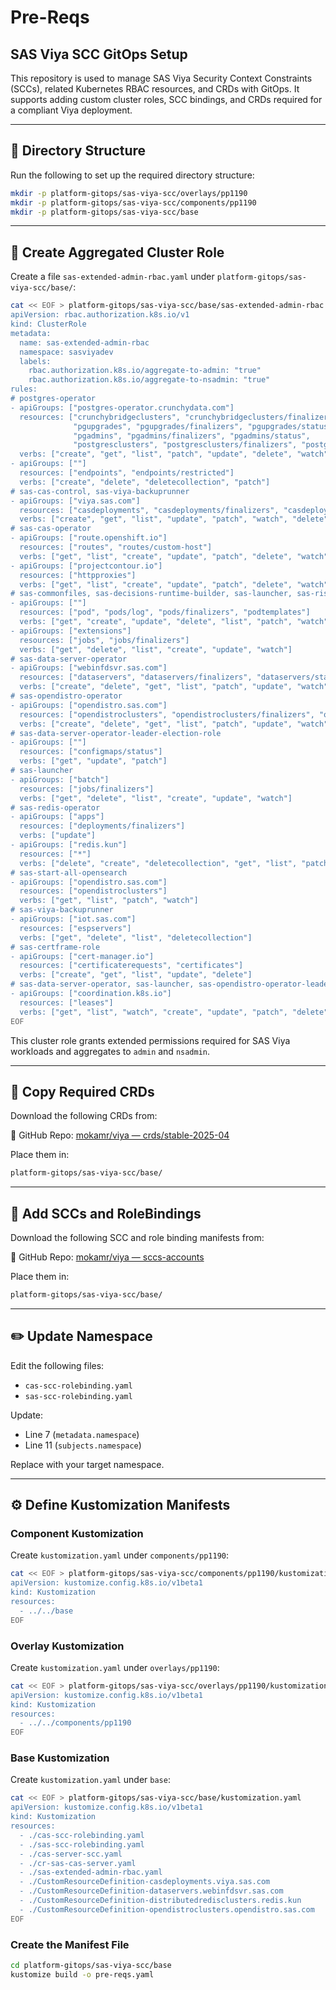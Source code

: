 # Pre-Reqs

## SAS Viya SCC GitOps Setup

This repository is used to manage SAS Viya Security Context Constraints (SCCs), related Kubernetes RBAC resources, and CRDs with GitOps. It supports adding custom cluster roles, SCC bindings, and CRDs required for a compliant Viya deployment.

---

## 📁 Directory Structure

Run the following to set up the required directory structure:

```bash
mkdir -p platform-gitops/sas-viya-scc/overlays/pp1190
mkdir -p platform-gitops/sas-viya-scc/components/pp1190
mkdir -p platform-gitops/sas-viya-scc/base
```

---

## 🔐 Create Aggregated Cluster Role

Create a file `sas-extended-admin-rbac.yaml` under `platform-gitops/sas-viya-scc/base/`:

```bash
cat << EOF > platform-gitops/sas-viya-scc/base/sas-extended-admin-rbac.yaml
apiVersion: rbac.authorization.k8s.io/v1
kind: ClusterRole
metadata:
  name: sas-extended-admin-rbac
  namespace: sasviyadev
  labels:
    rbac.authorization.k8s.io/aggregate-to-admin: "true"
    rbac.authorization.k8s.io/aggregate-to-nsadmin: "true"
rules:
# postgres-operator
- apiGroups: ["postgres-operator.crunchydata.com"]
  resources: ["crunchybridgeclusters", "crunchybridgeclusters/finalizers","crunchybridgeclusters/status",
              "pgupgrades", "pgupgrades/finalizers", "pgupgrades/status",
              "pgadmins", "pgadmins/finalizers", "pgadmins/status",
              "postgresclusters", "postgresclusters/finalizers", "postgresclusters/status"]
  verbs: ["create", "get", "list", "patch", "update", "delete", "watch"]
- apiGroups: [""]
  resources: ["endpoints", "endpoints/restricted"]
  verbs: ["create", "delete", "deletecollection", "patch"]
# sas-cas-control, sas-viya-backuprunner
- apiGroups: ["viya.sas.com"]
  resources: ["casdeployments", "casdeployments/finalizers", "casdeployments/status"]
  verbs: ["create", "get", "list", "update", "patch", "watch", "delete", "deletecollection"]
# sas-cas-operator
- apiGroups: ["route.openshift.io"]
  resources: ["routes", "routes/custom-host"]
  verbs: ["get", "list", "create", "update", "patch", "delete", "watch"]
- apiGroups: ["projectcontour.io"]
  resources: ["httpproxies"]
  verbs: ["get", "list", "create", "update", "patch", "delete", "watch"]
# sas-commonfiles, sas-decisions-runtime-builder, sas-launcher, sas-risk-cirrus-core, sas-workload-orchestrator
- apiGroups: [""]
  resources: ["pod", "pods/log", "pods/finalizers", "podtemplates"]
  verbs: ["get", "create", "update", "delete", "list", "patch", "watch"]
- apiGroups: ["extensions"]
  resources: ["jobs", "jobs/finalizers"]
  verbs: ["get", "delete", "list", "create", "update", "watch"]
# sas-data-server-operator
- apiGroups: ["webinfdsvr.sas.com"]
  resources: ["dataservers", "dataservers/finalizers", "dataservers/status"]
  verbs: ["create", "delete", "get", "list", "patch", "update", "watch"]
# sas-opendistro-operator
- apiGroups: ["opendistro.sas.com"]
  resources: ["opendistroclusters", "opendistroclusters/finalizers", "opendistroclusters/status"]
  verbs: ["create", "delete", "get", "list", "patch", "update", "watch"]
# sas-data-server-operator-leader-election-role
- apiGroups: [""]
  resources: ["configmaps/status"]
  verbs: ["get", "update", "patch"]
# sas-launcher
- apiGroups: ["batch"]
  resources: ["jobs/finalizers"]
  verbs: ["get", "delete", "list", "create", "update", "watch"]
# sas-redis-operator
- apiGroups: ["apps"]
  resources: ["deployments/finalizers"]
  verbs: ["update"]
- apiGroups: ["redis.kun"]
  resources: ["*"]
  verbs: ["delete", "create", "deletecollection", "get", "list", "patch", "update", "watch"]
# sas-start-all-opensearch
- apiGroups: ["opendistro.sas.com"]
  resources: ["opendistroclusters"]
  verbs: ["get", "list", "patch", "watch"]
# sas-viya-backuprunner
- apiGroups: ["iot.sas.com"]
  resources: ["espservers"]
  verbs: ["get", "delete", "list", "deletecollection"]
# sas-certframe-role
- apiGroups: ["cert-manager.io"]
  resources: ["certificaterequests", "certificates"]
  verbs: ["create", "get", "list", "update", "delete"]
# sas-data-server-operator, sas-launcher, sas-opendistro-operator-leader-election, sas-start-all, sas-stop-all, sas-workload-orchestrator
- apiGroups: ["coordination.k8s.io"]
  resources: ["leases"]
  verbs: ["get", "list", "watch", "create", "update", "patch", "delete"]
EOF
```

This cluster role grants extended permissions required for SAS Viya workloads and aggregates to `admin` and `nsadmin`.

---

## 📅 Copy Required CRDs

Download the following CRDs from:

📁 GitHub Repo: [mokamr/viya — crds/stable-2025-04](https://github.com/mokamr/viya/tree/main/crds/stable-2025-04)

Place them in:

```bash
platform-gitops/sas-viya-scc/base/
```

---

## 🔀 Add SCCs and RoleBindings

Download the following SCC and role binding manifests from:

📁 GitHub Repo: [mokamr/viya — sccs-accounts](https://github.com/mokamr/viya/tree/main/sccs-accounts)

Place them in:

```bash
platform-gitops/sas-viya-scc/base/
```

---

## ✏️ Update Namespace

Edit the following files:

- `cas-scc-rolebinding.yaml`
- `sas-scc-rolebinding.yaml`

Update:
- Line 7 (`metadata.namespace`)
- Line 11 (`subjects.namespace`)

Replace with your target namespace.

---

## ⚙️ Define Kustomization Manifests

### Component Kustomization

Create `kustomization.yaml` under `components/pp1190`:

```bash
cat << EOF > platform-gitops/sas-viya-scc/components/pp1190/kustomization.yaml
apiVersion: kustomize.config.k8s.io/v1beta1
kind: Kustomization
resources:
  - ../../base
EOF
```

### Overlay Kustomization

Create `kustomization.yaml` under `overlays/pp1190`:

```bash
cat << EOF > platform-gitops/sas-viya-scc/overlays/pp1190/kustomization.yaml
apiVersion: kustomize.config.k8s.io/v1beta1
kind: Kustomization
resources:
  - ../../components/pp1190
EOF
```

### Base Kustomization

Create `kustomization.yaml` under `base`:

```bash
cat << EOF > platform-gitops/sas-viya-scc/base/kustomization.yaml
apiVersion: kustomize.config.k8s.io/v1beta1
kind: Kustomization
resources:
  - ./cas-scc-rolebinding.yaml
  - ./sas-scc-rolebinding.yaml
  - ./cas-server-scc.yaml
  - ./cr-sas-cas-server.yaml
  - ./sas-extended-admin-rbac.yaml
  - ./CustomResourceDefinition-casdeployments.viya.sas.com
  - ./CustomResourceDefinition-dataservers.webinfdsvr.sas.com
  - ./CustomResourceDefinition-distributedredisclusters.redis.kun
  - ./CustomResourceDefinition-opendistroclusters.opendistro.sas.com
EOF
```

### Create the Manifest File
```bash
cd platform-gitops/sas-viya-scc/base
kustomize build -o pre-reqs.yaml
```


